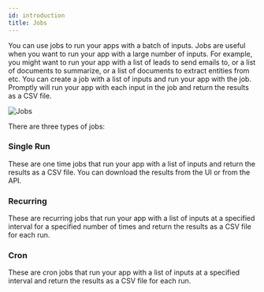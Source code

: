 ```yaml
---
id: introduction
title: Jobs
---
```


You can use jobs to run your apps with a batch of inputs. Jobs are useful when you want to run your app with a large number of inputs. For example, you might want to run your app with a list of leads to send emails to, or a list of documents to summarize, or a list of documents to extract entities from etc. You can create a job with a list of inputs and run your app with the job. Promptly will run your app with each input in the job and return the results as a CSV file.

![Jobs](/img/ui/jobs.png)

There are three types of jobs:

### Single Run

These are one time jobs that run your app with a list of inputs and return the results as a CSV file. You can download the results from the UI or from the API.

### Recurring

These are recurring jobs that run your app with a list of inputs at a specified interval for a specified number of times and return the results as a CSV file for each run.

### Cron

These are cron jobs that run your app with a list of inputs at a specified interval and return the results as a CSV file for each run.
